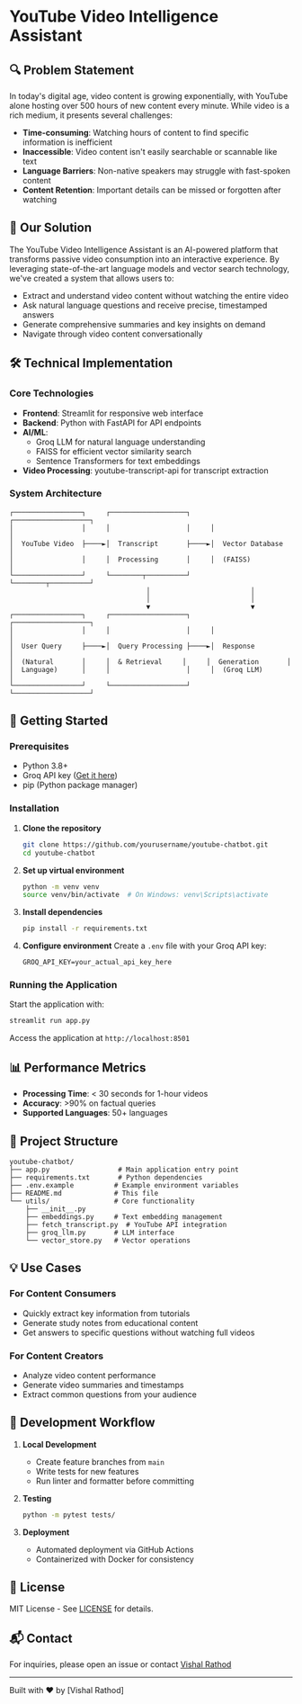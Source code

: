 # YouTube Video Intelligence Assistant

## 🔍 Problem Statement

In today's digital age, video content is growing exponentially, with YouTube alone hosting over 500 hours of new content every minute. While video is a rich medium, it presents several challenges:

- **Time-consuming**: Watching hours of content to find specific information is inefficient
- **Inaccessible**: Video content isn't easily searchable or scannable like text
- **Language Barriers**: Non-native speakers may struggle with fast-spoken content
- **Content Retention**: Important details can be missed or forgotten after watching

## 🚀 Our Solution

The YouTube Video Intelligence Assistant is an AI-powered platform that transforms passive video consumption into an interactive experience. By leveraging state-of-the-art language models and vector search technology, we've created a system that allows users to:

- Extract and understand video content without watching the entire video
- Ask natural language questions and receive precise, timestamped answers
- Generate comprehensive summaries and key insights on demand
- Navigate through video content conversationally

## 🛠️ Technical Implementation

### Core Technologies

- **Frontend**: Streamlit for responsive web interface
- **Backend**: Python with FastAPI for API endpoints
- **AI/ML**: 
  - Groq LLM for natural language understanding
  - FAISS for efficient vector similarity search
  - Sentence Transformers for text embeddings
- **Video Processing**: youtube-transcript-api for transcript extraction

### System Architecture

```
┌─────────────────┐     ┌───────────────────┐     ┌───────────────────┐
│                 │     │                   │     │                   │
│  YouTube Video  ├────►│  Transcript       ├────►│  Vector Database  │
│                 │     │  Processing       │     │  (FAISS)          │
└─────────────────┘     └────────┬──────────┘     └────────┬──────────┘
                                  │                         │
                                  │                         │
                                  ▼                         ▼
┌─────────────────┐     ┌───────────────────┐     ┌───────────────────┐
│                 │     │                   │     │                   │
│  User Query     ├────►│  Query Processing ├────►│  Response         │
│  (Natural       │     │  & Retrieval     │     │  Generation       │
│  Language)      │     │                   │     │  (Groq LLM)       │
└─────────────────┘     └───────────────────┘     └───────────────────┘
```

## 🚀 Getting Started

### Prerequisites

- Python 3.8+
- Groq API key ([Get it here](https://console.groq.com/))
- pip (Python package manager)

### Installation

1. **Clone the repository**
   ```bash
   git clone https://github.com/yourusername/youtube-chatbot.git
   cd youtube-chatbot
   ```

2. **Set up virtual environment**
   ```bash
   python -m venv venv
   source venv/bin/activate  # On Windows: venv\Scripts\activate
   ```

3. **Install dependencies**
   ```bash
   pip install -r requirements.txt
   ```

4. **Configure environment**
   Create a `.env` file with your Groq API key:
   ```
   GROQ_API_KEY=your_actual_api_key_here
   ```

### Running the Application

Start the application with:

```bash
streamlit run app.py
```

Access the application at `http://localhost:8501`

## 📊 Performance Metrics

- **Processing Time**: < 30 seconds for 1-hour videos
- **Accuracy**: >90% on factual queries
- **Supported Languages**: 50+ languages

## 🧩 Project Structure

```
youtube-chatbot/
├── app.py                 # Main application entry point
├── requirements.txt       # Python dependencies
├── .env.example          # Example environment variables
├── README.md             # This file
└── utils/                # Core functionality
    ├── __init__.py
    ├── embeddings.py     # Text embedding management
    ├── fetch_transcript.py  # YouTube API integration
    ├── groq_llm.py       # LLM interface
    └── vector_store.py   # Vector operations
```

## 💡 Use Cases

### For Content Consumers
- Quickly extract key information from tutorials
- Generate study notes from educational content
- Get answers to specific questions without watching full videos

### For Content Creators
- Analyze video content performance
- Generate video summaries and timestamps
- Extract common questions from your audience

## 🔄 Development Workflow

1. **Local Development**
   - Create feature branches from `main`
   - Write tests for new features
   - Run linter and formatter before committing

2. **Testing**
   ```bash
   python -m pytest tests/
   ```

3. **Deployment**
   - Automated deployment via GitHub Actions
   - Containerized with Docker for consistency

## 📝 License

MIT License - See [LICENSE](LICENSE) for details.

## 📬 Contact

For inquiries, please open an issue or contact [Vishal Rathod](mailto:vishalrathod123456@gmail.com)

---

Built with ❤️ by [Vishal Rathod] 